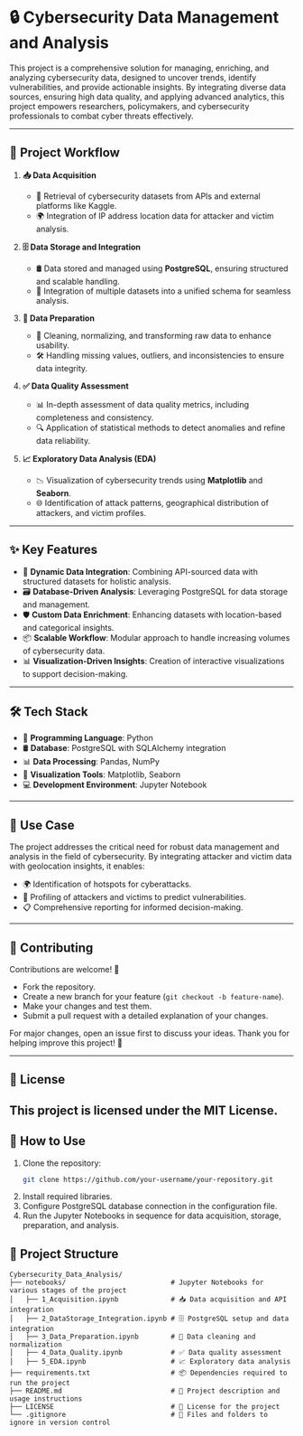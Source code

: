 # 🔒 **Cybersecurity Data Management and Analysis**

This project is a comprehensive solution for managing, enriching, and analyzing cybersecurity data, designed to uncover trends, identify vulnerabilities, and provide actionable insights. By integrating diverse data sources, ensuring high data quality, and applying advanced analytics, this project empowers researchers, policymakers, and cybersecurity professionals to combat cyber threats effectively.

---

## 🚀 **Project Workflow**
1. **📥 Data Acquisition**  
   - 🔗 Retrieval of cybersecurity datasets from APIs and external platforms like Kaggle.  
   - 🌍 Integration of IP address location data for attacker and victim analysis.  

2. **🗄️ Data Storage and Integration**  
   - 🛢️ Data stored and managed using **PostgreSQL**, ensuring structured and scalable handling.  
   - 🔀 Integration of multiple datasets into a unified schema for seamless analysis.  

3. **🧹 Data Preparation**  
   - 🧽 Cleaning, normalizing, and transforming raw data to enhance usability.  
   - 🛠️ Handling missing values, outliers, and inconsistencies to ensure data integrity.  

4. **✅ Data Quality Assessment**  
   - 📊 In-depth assessment of data quality metrics, including completeness and consistency.  
   - 🔍 Application of statistical methods to detect anomalies and refine data reliability.  

5. **📈 Exploratory Data Analysis (EDA)**  
   - 📉 Visualization of cybersecurity trends using **Matplotlib** and **Seaborn**.  
   - 🌐 Identification of attack patterns, geographical distribution of attackers, and victim profiles.  

---

## ✨ **Key Features**
- 🔄 **Dynamic Data Integration**: Combining API-sourced data with structured datasets for holistic analysis.  
- 🗃️ **Database-Driven Analysis**: Leveraging PostgreSQL for data storage and management.  
- 🛡️ **Custom Data Enrichment**: Enhancing datasets with location-based and categorical insights.  
- 📦 **Scalable Workflow**: Modular approach to handle increasing volumes of cybersecurity data.  
- 📊 **Visualization-Driven Insights**: Creation of interactive visualizations to support decision-making.  

---

## 🛠️ **Tech Stack**
- 🐍 **Programming Language**: Python  
- 🛢️ **Database**: PostgreSQL with SQLAlchemy integration  
- 📊 **Data Processing**: Pandas, NumPy  
- 🎨 **Visualization Tools**: Matplotlib, Seaborn  
- 💻 **Development Environment**: Jupyter Notebook  

---

## 🌟 **Use Case**
The project addresses the critical need for robust data management and analysis in the field of cybersecurity. By integrating attacker and victim data with geolocation insights, it enables:  
- 🌍 Identification of hotspots for cyberattacks.  
- 👥 Profiling of attackers and victims to predict vulnerabilities.  
- 📋 Comprehensive reporting for informed decision-making.  

---

## 🤝 Contributing  
Contributions are welcome! 🎉  

- Fork the repository.  
- Create a new branch for your feature (`git checkout -b feature-name`).  
- Make your changes and test them.  
- Submit a pull request with a detailed explanation of your changes.  

For major changes, open an issue first to discuss your ideas. Thank you for helping improve this project! 🙌  

---

## 📜 License  
This project is licensed under the **MIT License**.  
---
 

## 🔧 **How to Use**
1. Clone the repository:  
   ```bash
   git clone https://github.com/your-username/your-repository.git
2. Install required libraries.
3. Configure PostgreSQL database connection in the configuration file.
4. Run the Jupyter Notebooks in sequence for data acquisition, storage, preparation, and analysis.

## 📂 Project Structure

```plaintext
Cybersecurity_Data_Analysis/
├── notebooks/                          # Jupyter Notebooks for various stages of the project
│   ├── 1_Acquisition.ipynb             # 📥 Data acquisition and API integration
│   ├── 2_DataStorage_Integration.ipynb # 🗄️ PostgreSQL setup and data integration
│   ├── 3_Data_Preparation.ipynb        # 🧹 Data cleaning and normalization
│   ├── 4_Data_Quality.ipynb            # ✅ Data quality assessment
│   ├── 5_EDA.ipynb                     # 📈 Exploratory data analysis
├── requirements.txt                    # 📦 Dependencies required to run the project
├── README.md                           # 📜 Project description and usage instructions
├── LICENSE                             # 📜 License for the project
└── .gitignore                          # 🛑 Files and folders to ignore in version control




   
